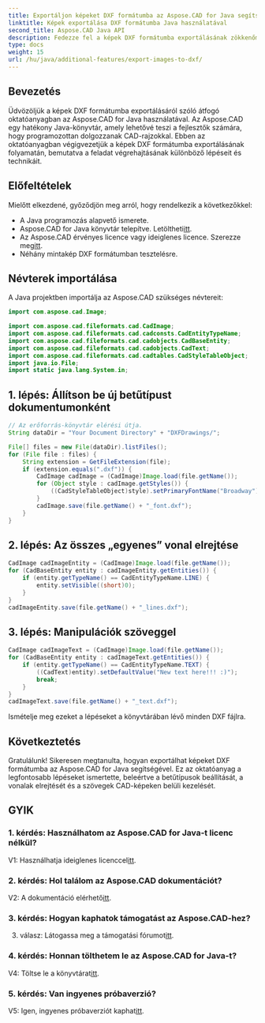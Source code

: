 ```yaml
---
title: Exportáljon képeket DXF formátumba az Aspose.CAD for Java segítségével
linktitle: Képek exportálása DXF formátumba Java használatával
second_title: Aspose.CAD Java API
description: Fedezze fel a képek DXF formátumba exportálásának zökkenőmentes folyamatát az Aspose.CAD for Java segítségével. Lépésről lépésre útmutató, GYIK és egyebek.
type: docs
weight: 15
url: /hu/java/additional-features/export-images-to-dxf/
---
```

## Bevezetés

Üdvözöljük a képek DXF formátumba exportálásáról szóló átfogó oktatóanyagban az Aspose.CAD for Java használatával. Az Aspose.CAD egy hatékony Java-könyvtár, amely lehetővé teszi a fejlesztők számára, hogy programozottan dolgozzanak CAD-rajzokkal. Ebben az oktatóanyagban végigvezetjük a képek DXF formátumba exportálásának folyamatán, bemutatva a feladat végrehajtásának különböző lépéseit és technikáit.

## Előfeltételek

Mielőtt elkezdené, győződjön meg arról, hogy rendelkezik a következőkkel:

- A Java programozás alapvető ismerete.
-  Aspose.CAD for Java könyvtár telepítve. Letöltheti[itt](https://releases.aspose.com/cad/java/).
- Az Aspose.CAD érvényes licence vagy ideiglenes licence. Szerezze meg[itt](https://purchase.aspose.com/temporary-license/).
- Néhány mintakép DXF formátumban tesztelésre.

## Névterek importálása

A Java projektben importálja az Aspose.CAD szükséges névtereit:

```java
import com.aspose.cad.Image;

import com.aspose.cad.fileformats.cad.CadImage;
import com.aspose.cad.fileformats.cad.cadconsts.CadEntityTypeName;
import com.aspose.cad.fileformats.cad.cadobjects.CadBaseEntity;
import com.aspose.cad.fileformats.cad.cadobjects.CadText;
import com.aspose.cad.fileformats.cad.cadtables.CadStyleTableObject;
import java.io.File;
import static java.lang.System.in;
```

## 1. lépés: Állítson be új betűtípust dokumentumonként

```java
// Az erőforrás-könyvtár elérési útja.
String dataDir = "Your Document Directory" + "DXFDrawings/";

File[] files = new File(dataDir).listFiles();
for (File file : files) {
    String extension = GetFileExtension(file);
    if (extension.equals(".dxf")) {
        CadImage cadImage = (CadImage)Image.load(file.getName());
        for (Object style : cadImage.getStyles()) {
            ((CadStyleTableObject)style).setPrimaryFontName("Broadway");
        }
        cadImage.save(file.getName() + "_font.dxf");
    }
}
```

## 2. lépés: Az összes „egyenes” vonal elrejtése

```java
CadImage cadImageEntity = (CadImage)Image.load(file.getName());
for (CadBaseEntity entity : cadImageEntity.getEntities()) {
    if (entity.getTypeName() == CadEntityTypeName.LINE) {
        entity.setVisible((short)0);
    }
}
cadImageEntity.save(file.getName() + "_lines.dxf");
```

## 3. lépés: Manipulációk szöveggel

```java
CadImage cadImageText = (CadImage)Image.load(file.getName());
for (CadBaseEntity entity : cadImageText.getEntities()) {
    if (entity.getTypeName() == CadEntityTypeName.TEXT) {
        ((CadText)entity).setDefaultValue("New text here!!! :)");
        break;
    }
}
cadImageText.save(file.getName() + "_text.dxf");
```

Ismételje meg ezeket a lépéseket a könyvtárában lévő minden DXF fájlra.

## Következtetés

Gratulálunk! Sikeresen megtanulta, hogyan exportálhat képeket DXF formátumba az Aspose.CAD for Java segítségével. Ez az oktatóanyag a legfontosabb lépéseket ismertette, beleértve a betűtípusok beállítását, a vonalak elrejtését és a szövegek CAD-képeken belüli kezelését.

## GYIK

### 1. kérdés: Használhatom az Aspose.CAD for Java-t licenc nélkül?

 V1: Használhatja ideiglenes licenccel[itt](https://purchase.aspose.com/temporary-license/).

### 2. kérdés: Hol találom az Aspose.CAD dokumentációt?

 V2: A dokumentáció elérhető[itt](https://reference.aspose.com/cad/java/).

### 3. kérdés: Hogyan kaphatok támogatást az Aspose.CAD-hez?

 3. válasz: Látogassa meg a támogatási fórumot[itt](https://forum.aspose.com/c/cad/19).

### 4. kérdés: Honnan tölthetem le az Aspose.CAD for Java-t?

 V4: Töltse le a könyvtárat[itt](https://releases.aspose.com/cad/java/).

### 5. kérdés: Van ingyenes próbaverzió?

 V5: Igen, ingyenes próbaverziót kaphat[itt](https://releases.aspose.com/).